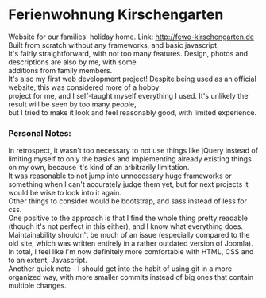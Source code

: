 # Ferienwohnung Kirschengarten
Website for our families' holiday home. Link: http://fewo-kirschengarten.de  
Built from scratch without any frameworks, and basic javascript.  
It's fairly straightforward, with not too many features. Design, photos and descriptions are also by me, with some  
additions from family members.  
It's also my first web development project! Despite being used as an official website, this was considered more of a hobby  
project for me, and I self-taught myself everything I used. It's unlikely the result will be seen by too many people,  
but I tried to make it look and feel reasonably good, with limited experience.

### Personal Notes:
In retrospect, it wasn't too necessary to not use things like jQuery instead of limiting myself to only the basics and implementing already existing things on my own, because it's kind of an arbitrarily limitation.   
It was reasonable to not jump into unnecessary huge frameworks or something when I can't accurately judge them yet, but for next projects it would be wise to look into it again.  
Other things to consider would be bootstrap, and sass instead of less for css.  
One positive to the approach is that I find the whole thing pretty readable (though it's not perfect in this either), and I know what everything does. Maintainability shouldn't be much of an issue (especially compared to the old site, which was written entirely in a rather outdated version of Joomla).  
In total, I feel like I'm now definitely more comfortable with HTML, CSS and to an extent, Javascript.  
Another quick note - I should get into the habit of using git in a more organized way, with more smaller commits instead of big ones that contain multiple changes.

